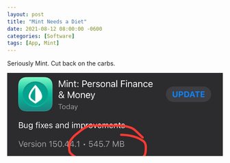 ```yaml
---
layout: post
title: "Mint Needs a Diet"
date: 2021-08-12 08:00:00 -0600
categories: [Software]
tags: [App, Mint]
---
```


Seriously Mint. Cut back on the carbs.

![Fat slob.](/assets/2021/08/mint-needs-a-diet.png)
